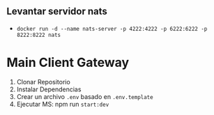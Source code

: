 ## Levantar servidor nats
- ```docker run -d --name nats-server -p 4222:4222 -p 6222:6222 -p 8222:8222 nats```

# Main Client Gateway
1. Clonar Repositorio
2. Instalar Dependencias
3. Crear un archivo `.env` basado en `.env.template`
4. Ejecutar MS: npm run ```start:dev```